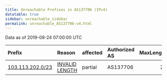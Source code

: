 ```yaml
---
title: Unreachable Prefixes in AS137706 (IPv4)
datatable: true
sidebar: unreachable_sidebar
permalink: unreachable_AS137706-v4.html
---
```


Data as of 2019-08-24 07:00:00 UTC


<div class="datatable-begin"></div>

| Prefix                                                     | Reason                                                                                                      | affected   | Authorized AS   |   MaxLength | Anchor                                       |   unreachable /24s |
|:-----------------------------------------------------------|:------------------------------------------------------------------------------------------------------------|:-----------|:----------------|------------:|:---------------------------------------------|-------------------:|
| [103.113.202.0/23](https://stat.ripe.net/103.113.202.0/23) | [INVALID LENGTH](https://rpki-validator.ripe.net/announcement-preview?asn=AS137706&prefix=103.113.202.0/23) | partial    | AS137706        |          22 | [APNIC](unreachable_APNIC_RPKI_Root-v4.html) |                  2 |

<div class="datatable-end"></div>